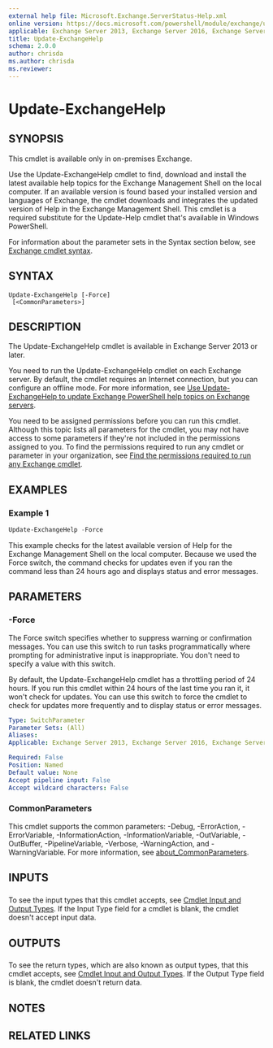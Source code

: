 ```yaml
---
external help file: Microsoft.Exchange.ServerStatus-Help.xml
online version: https://docs.microsoft.com/powershell/module/exchange/update-exchangehelp
applicable: Exchange Server 2013, Exchange Server 2016, Exchange Server 2019
title: Update-ExchangeHelp
schema: 2.0.0
author: chrisda
ms.author: chrisda
ms.reviewer:
---
```


# Update-ExchangeHelp

## SYNOPSIS
This cmdlet is available only in on-premises Exchange.

Use the Update-ExchangeHelp cmdlet to find, download and install the latest available help topics for the Exchange Management Shell on the local computer. If an available version is found based your installed version and languages of Exchange, the cmdlet downloads and integrates the updated version of Help in the Exchange Management Shell. This cmdlet is a required substitute for the Update-Help cmdlet that's available in Windows PowerShell.

For information about the parameter sets in the Syntax section below, see [Exchange cmdlet syntax](https://docs.microsoft.com/powershell/exchange/exchange-cmdlet-syntax).

## SYNTAX

```
Update-ExchangeHelp [-Force]
 [<CommonParameters>]
```

## DESCRIPTION
The Update-ExchangeHelp cmdlet is available in Exchange Server 2013 or later.

You need to run the Update-ExchangeHelp cmdlet on each Exchange server. By default, the cmdlet requires an Internet connection, but you can configure an offline mode. For more information, see [Use Update-ExchangeHelp to update Exchange PowerShell help topics on Exchange servers](https://docs.microsoft.com/powershell/exchange/use-update-exchangehelp).

You need to be assigned permissions before you can run this cmdlet. Although this topic lists all parameters for the cmdlet, you may not have access to some parameters if they're not included in the permissions assigned to you. To find the permissions required to run any cmdlet or parameter in your organization, see [Find the permissions required to run any Exchange cmdlet](https://docs.microsoft.com/powershell/exchange/find-exchange-cmdlet-permissions).

## EXAMPLES

### Example 1
```powershell
Update-ExchangeHelp -Force
```

This example checks for the latest available version of Help for the Exchange Management Shell on the local computer. Because we used the Force switch, the command checks for updates even if you ran the command less than 24 hours ago and displays status and error messages.

## PARAMETERS

### -Force
The Force switch specifies whether to suppress warning or confirmation messages. You can use this switch to run tasks programmatically where prompting for administrative input is inappropriate. You don't need to specify a value with this switch.

By default, the Update-ExchangeHelp cmdlet has a throttling period of 24 hours. If you run this cmdlet within 24 hours of the last time you ran it, it won't check for updates. You can use this switch to force the cmdlet to check for updates more frequently and to display status or error messages.

```yaml
Type: SwitchParameter
Parameter Sets: (All)
Aliases:
Applicable: Exchange Server 2013, Exchange Server 2016, Exchange Server 2019

Required: False
Position: Named
Default value: None
Accept pipeline input: False
Accept wildcard characters: False
```

### CommonParameters
This cmdlet supports the common parameters: -Debug, -ErrorAction, -ErrorVariable, -InformationAction, -InformationVariable, -OutVariable, -OutBuffer, -PipelineVariable, -Verbose, -WarningAction, and -WarningVariable. For more information, see [about_CommonParameters](https://go.microsoft.com/fwlink/p/?LinkID=113216).

## INPUTS

###  
To see the input types that this cmdlet accepts, see [Cmdlet Input and Output Types](https://go.microsoft.com/fwlink/p/?linkId=616387). If the Input Type field for a cmdlet is blank, the cmdlet doesn't accept input data.

## OUTPUTS

###  
To see the return types, which are also known as output types, that this cmdlet accepts, see [Cmdlet Input and Output Types](https://go.microsoft.com/fwlink/p/?linkId=616387). If the Output Type field is blank, the cmdlet doesn't return data.

## NOTES

## RELATED LINKS
